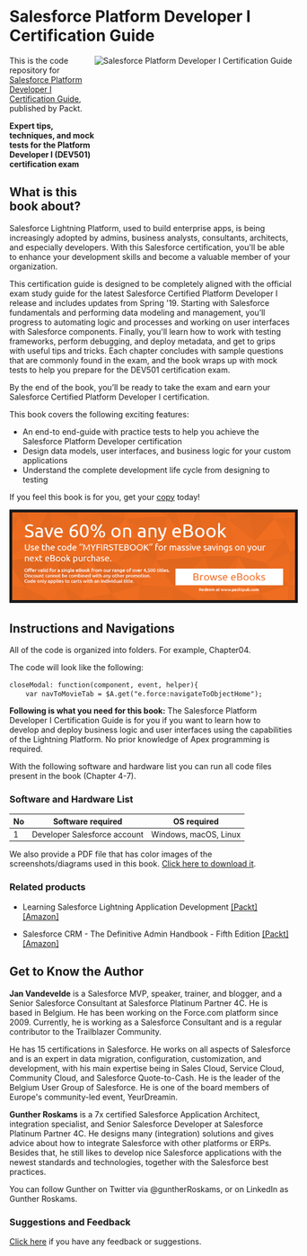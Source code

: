 # Salesforce Platform Developer I Certification Guide

<a href="https://www.packtpub.com/in/business/salesforce-platform-developer-i-certification-guide?utm_source=github&utm_medium=repository&utm_campaign="><img src="https://www.packtpub.com/media/catalog/product/cache/e4d64343b1bc593f1c5348fe05efa4a6/9/7/9781789802078_cover.png" alt="Salesforce Platform Developer I Certification Guide" height="256px" align="right"></a>

This is the code repository for [Salesforce Platform Developer I Certification Guide](https://www.packtpub.com/in/business/salesforce-platform-developer-i-certification-guide?utm_source=github&utm_medium=repository&utm_campaign=), published by Packt.

**Expert tips, techniques, and mock tests for the Platform Developer I (DEV501) certification exam**

## What is this book about?
Salesforce Lightning Platform, used to build enterprise apps, is being increasingly adopted by admins, business analysts, consultants, architects, and especially developers. With this Salesforce certification, you'll be able to enhance your development skills and become a valuable member of your organization.

This certification guide is designed to be completely aligned with the official exam study guide for the latest Salesforce Certified Platform Developer I release and includes updates from Spring '19. Starting with Salesforce fundamentals and performing data modeling and management, you’ll progress to automating logic and processes and working on user interfaces with Salesforce components. Finally, you'll learn how to work with testing frameworks, perform debugging, and deploy metadata, and get to grips with useful tips and tricks. Each chapter concludes with sample questions that are commonly found in the exam, and the book wraps up with mock tests to help you prepare for the DEV501 certification exam.

By the end of the book, you’ll be ready to take the exam and earn your Salesforce Certified Platform Developer I certification.

This book covers the following exciting features:
* An end-to end-guide with practice tests to help you achieve the Salesforce Platform Developer certification
* Design data models, user interfaces, and business logic for your custom applications
* Understand the complete development life cycle from designing to testing

If you feel this book is for you, get your [copy](https://www.amazon.com/dp/1789802075) today!

<a href="https://www.packtpub.com/?utm_source=github&utm_medium=banner&utm_campaign=GitHubBanner"><img src="https://raw.githubusercontent.com/PacktPublishing/GitHub/master/GitHub.png" 
alt="https://www.packtpub.com/" border="5" /></a>

## Instructions and Navigations
All of the code is organized into folders. For example, Chapter04.

The code will look like the following:
```
closeModal: function(component, event, helper){
    var navToMovieTab = $A.get("e.force:navigateToObjectHome");
```

**Following is what you need for this book:**
The Salesforce Platform Developer I Certification Guide is for you if you want to learn how to develop and deploy business logic and user interfaces using the capabilities of the Lightning Platform. No prior knowledge of Apex programming is required.

With the following software and hardware list you can run all code files present in the book (Chapter 4-7).
### Software and Hardware List
| No | Software required | OS required |
| -------- | ------------------------------------ | ----------------------------------- |
| 1| Developer Salesforce account  | Windows, macOS, Linux |


We also provide a PDF file that has color images of the screenshots/diagrams used in this book. [Click here to download it](https://www.packtpub.com/sites/default/files/downloads/9781789802078_ColorImages.pdf).

### Related products
* Learning Salesforce Lightning Application Development [[Packt]](https://www.packtpub.com/application-development/learning-salesforce-lightning-application-development?utm_source=github&utm_medium=repository&utm_campaign=) [[Amazon]](https://www.amazon.com/dp/1787124673)

* Salesforce CRM - The Definitive Admin Handbook - Fifth Edition [[Packt]](https://www.packtpub.com/business/salesforce-crm-definitive-admin-handbook-fifth-edition?utm_source=github&utm_medium=repository&utm_campaign=) [[Amazon]](https://www.amazon.com/dp/1789619785)

## Get to Know the Author
**Jan Vandevelde**
is a Salesforce MVP, speaker, trainer, and blogger, and a Senior Salesforce Consultant at Salesforce Platinum Partner 4C. He is based in Belgium. He has been working on the Force.com platform since 2009. Currently, he is working as a Salesforce Consultant and is a regular contributor to the Trailblazer Community. 

He has 15 certifications in Salesforce. He works on all aspects of Salesforce and is an expert in data migration, configuration, customization, and development, with his main expertise being in Sales Cloud, Service Cloud, Community Cloud, and Salesforce Quote-to-Cash. He is the leader of the Belgium User Group of Salesforce. He is one of the board members of Europe's community-led event, YeurDreamin.

**Gunther Roskams**
is a 7x certified Salesforce Application Architect, integration specialist, and Senior Salesforce Developer at Salesforce Platinum Partner 4C. He designs many (integration) solutions and gives advice about how to integrate Salesforce with other platforms or ERPs. Besides that, he still likes to develop nice Salesforce applications with the newest standards and technologies, together with the Salesforce best practices. 

You can follow Gunther on Twitter via @guntherRoskams, or on LinkedIn as Gunther Roskams.


### Suggestions and Feedback
[Click here](https://docs.google.com/forms/d/e/1FAIpQLSdy7dATC6QmEL81FIUuymZ0Wy9vH1jHkvpY57OiMeKGqib_Ow/viewform) if you have any feedback or suggestions.


